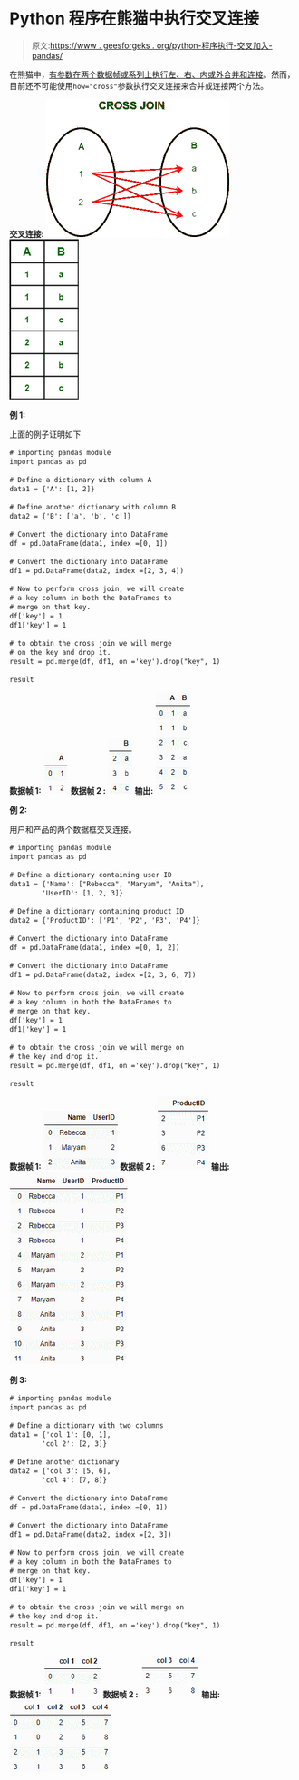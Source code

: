 # Python 程序在熊猫中执行交叉连接

> 原文:[https://www . geesforgeks . org/python-程序执行-交叉加入-pandas/](https://www.geeksforgeeks.org/python-program-to-perform-cross-join-in-pandas/)

在熊猫中，[有参数在两个数据帧或系列上执行左、右、内或外合并和连接](https://www.geeksforgeeks.org/python-pandas-merging-joining-and-concatenating/)。然而，目前还不可能使用`how="cross"`参数执行交叉连接来合并或连接两个方法。

**交叉连接:**
![](img/8cf056bbb57d8f3bb2d51c1af3f5690d.png)
![](img/3d754c6f3b663632bf20ae0891213a34.png)

**例 1:**

上面的例子证明如下

```
# importing pandas module
import pandas as pd 

# Define a dictionary with column A
data1 = {'A': [1, 2]} 

# Define another dictionary with column B
data2 = {'B': ['a', 'b', 'c']}  

# Convert the dictionary into DataFrame  
df = pd.DataFrame(data1, index =[0, 1])

# Convert the dictionary into DataFrame  
df1 = pd.DataFrame(data2, index =[2, 3, 4]) 

# Now to perform cross join, we will create
# a key column in both the DataFrames to 
# merge on that key.
df['key'] = 1
df1['key'] = 1

# to obtain the cross join we will merge 
# on the key and drop it.
result = pd.merge(df, df1, on ='key').drop("key", 1)

result
```

**数据帧 1:** ![](img/1da8eef096d67c709cfba88f66ca2a08.png)
**数据帧 2 :** ![](img/f8762271ffb4c64600257b15684bbdd0.png)
**输出:** ![](img/b075fae2f59e8034d77554e0061cc3fc.png)

**例 2:**

用户和产品的两个数据框交叉连接。

```
# importing pandas module
import pandas as pd 

# Define a dictionary containing user ID
data1 = {'Name': ["Rebecca", "Maryam", "Anita"],
        'UserID': [1, 2, 3]} 

# Define a dictionary containing product ID 
data2 = {'ProductID': ['P1', 'P2', 'P3', 'P4']} 

# Convert the dictionary into DataFrame  
df = pd.DataFrame(data1, index =[0, 1, 2])

# Convert the dictionary into DataFrame  
df1 = pd.DataFrame(data2, index =[2, 3, 6, 7]) 

# Now to perform cross join, we will create
# a key column in both the DataFrames to 
# merge on that key.
df['key'] = 1
df1['key'] = 1

# to obtain the cross join we will merge on 
# the key and drop it.
result = pd.merge(df, df1, on ='key').drop("key", 1)

result
```

**数据帧 1:** ![](img/adbab4274c27306e0fe8444bf6a41347.png)
**数据帧 2 :** ![](img/9378f216a89049351fafcc4fd5e35f1f.png)
**输出:** ![](img/6a056cca8cc7f8f3a2b4c55ce482b9b5.png)

**例 3:**

```
# importing pandas module
import pandas as pd 

# Define a dictionary with two columns
data1 = {'col 1': [0, 1],
        'col 2': [2, 3]} 

# Define another dictionary 
data2 = {'col 3': [5, 6],
        'col 4': [7, 8]}  

# Convert the dictionary into DataFrame  
df = pd.DataFrame(data1, index =[0, 1])

# Convert the dictionary into DataFrame  
df1 = pd.DataFrame(data2, index =[2, 3]) 

# Now to perform cross join, we will create
# a key column in both the DataFrames to
# merge on that key.
df['key'] = 1
df1['key'] = 1

# to obtain the cross join we will merge on 
# the key and drop it.
result = pd.merge(df, df1, on ='key').drop("key", 1)

result
```

**数据帧 1:** ![](img/523b4b239a22ea15d360ea61eab14566.png)
**数据帧 2 :** ![](img/a387a5399012114769a0d3d22e5114d6.png)
**输出:** ![](img/6cf4ef427a5cad861aef2ea5446a9c27.png)